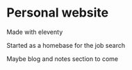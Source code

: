 # Personal website

Made with eleventy

Started as a homebase for the job search

Maybe blog and notes section to come
